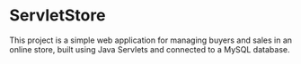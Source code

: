 # ServletStore
This project is a simple web application for managing buyers and sales in an online store, built using Java Servlets and connected to a MySQL database.
